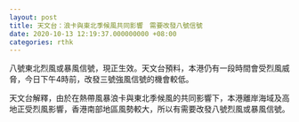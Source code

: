 ```yaml
---
layout: post
title: 天文台：浪卡與東北季候風共同影響　需要改發八號信號
date: 2020-10-13 12:19:37.000000000 +08:00
categories: rthk
---
```


八號東北烈風或暴風信號，現正生效。天文台預料，本港仍有一段時間會受烈風威脅，今日下午4時前，改發三號強風信號的機會較低。

天文台解釋，由於在熱帶風暴浪卡與東北季候風的共同影響下，本港離岸海域及高地正受烈風影響，香港南部地區風勢較大，所以有需要改發八號烈風或暴風信號。
